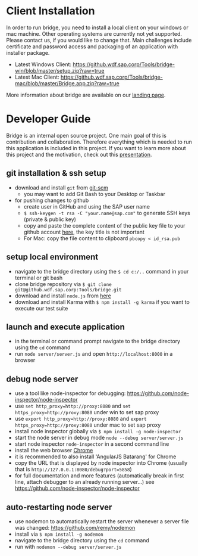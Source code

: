 ﻿Client Installation
===============
In order to run bridge, you need to install a local client on your windows or mac machine. Other operating systems are currently not yet supported. Please contact us, if you would like to change that. Main challenges include certificate and password access and packaging of an application with installer package.
* Latest Windows Client: https://github.wdf.sap.corp/Tools/bridge-win/blob/master/setup.zip?raw=true
* Latest Mac Client: https://github.wdf.sap.corp/Tools/bridge-mac/blob/master/Bridge.app.zip?raw=true

More information about bridge are available on our [landing page](https://go.sap.corp/bridge).

Developer Guide
===============
Bridge is an internal open source project. One main goal of this is contribution and collaboration. Therefore everything which is needed to run this application is included in this project. If you want to learn more about this project and the motivation, check out this [presentation](https://github.wdf.sap.corp/pages/Tools/bridge/presentation/).

## git installation & ssh setup
* download and install `git` from [git-scm](http://git-scm.com/downloads)
  * you may want to add Git Bash to your Desktop or Taskbar
* for pushing changes to github
  * create user in GitHub and using the SAP user name
  * `$ ssh-keygen -t rsa -C "your.name@sap.com"` to generate SSH keys (private & public key)
  * copy and paste the complete content of the public key file to your github account [here](https://github.wdf.sap.corp/settings/ssh), the key title is not important
  * For Mac: copy the file content to clipboard `pbcopy < id_rsa.pub`

## setup local environment
* navigate to the bridge directory using the `$ cd c:/..` command in your terminal or git bash
* clone bridge repository via `$ git clone git@github.wdf.sap.corp:Tools/bridge.git`
* download and install `node.js` from [here](http://nodejs.org/)
* download and install Karma with `$ npm install -g karma` if you want to execute our test suite

## launch and execute application
* in the terminal or command prompt navigate to the bridge directory using the `cd` command
* run `node server/server.js` and open `http://localhost:8000` in a browser

## debug node server
* use a tool like node-inspector for debugging: https://github.com/node-inspector/node-inspector
* use `set http_proxy=http://proxy:8080` and `set https_proxy=http://proxy:8080` under win to set sap proxy
* use `export http_proxy=http://proxy:8080` and `export https_proxy=http://proxy:8080` under mac to set sap proxy 
* install node inspector globally via `$ npm install -g node-inspector`
* start the node server in debug mode `node --debug server/server.js`
* start node inspector `node-inspector` in a second command line
* install the web browser [Chrome](https://www.google.com/intl/de/chrome/)
* it is recommended to also install 'AngularJS Batarang' for Chrome
* copy the URL that is displayed by node inspector into Chrome (usually that is `http://127.0.0.1:8080/debug?port=5858`)
* for full documentation and more features (automatically break in first line, attach debugger to an already running server...) see https://github.com/node-inspector/node-inspector

## auto-restarting node server
* use nodemon to automatically restart the server whenever a server file was changed: https://github.com/remy/nodemon
* install via `$ npm install -g nodemon`
* navigate to the bridge directory using the `cd` command
* run with `nodemon --debug server/server.js`
